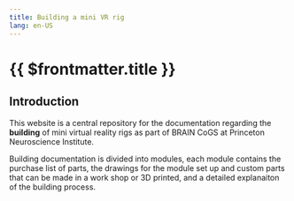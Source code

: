 ```yaml
---
title: Building a mini VR rig
lang: en-US
---
```


# {{ $frontmatter.title }}

## Introduction

This website is a central repository for the documentation regarding the **building** of mini virtual reality rigs as part of BRAIN CoGS at Princeton Neuroscience Institute.

Building documentation is divided into modules, each module contains the purchase list of parts, the drawings for the module set up and custom parts that can be made in a work shop or 3D printed, and a detailed explanaiton of the building process.

